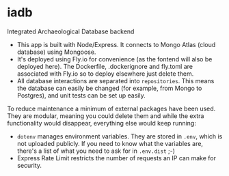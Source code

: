 # iadb
Integrated Archaeological Database backend

* This app is built with Node/Express. It connects to Mongo Atlas (cloud database) using Mongoose.
* It's deployed using Fly.io for convenience (as the fontend will also be deployed here). The Dockerfile, .dockerignore and fly.toml are associated with Fly.io so to deploy elsewhere just delete them.
* All database interactions are separated into `repositories`. This means the database can easily be changed (for example, from Mongo to Postgres), and unit tests can be set up easily.

To reduce maintenance a minimum of external packages have been used. They are modular, meaning you could delete them and while the extra functionality would disappear, everything else would keep running: 
* `dotenv` manages environment variables. They are stored in `.env`, which is not uploaded publicly. If you need to know what the variables are, there's a list of what you need to ask for in `.env.dist` ;-)
* Express Rate Limit restricts the number of requests an IP can make for security.